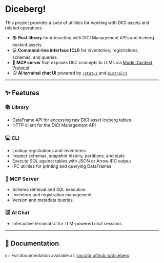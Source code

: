 # Diceberg!

This project provides a suite of utilities for working with DICI assets and related operations.

* 📚 **Rust library** for interacting with DICI Management APIs and Iceberg-backed assets
* 💻 **Command-line interface (CLI)** for inventories, registrations, schemas, and queries
* 🔌 **MCP server** that exposes DICI concepts to LLMs via [Model Context Protocol](https://modelcontextprotocol.io/)
* 🐭 **AI terminal chat UI** powered by [`ratatui`](https://github.com/ratatui-org/ratatui) and [`mistralrs`](https://github.com/EricLBuehler/mistral.rs)

---

## ✨ Features

### 📚 Library

* DataFrame API for accessing raw DICI asset Iceberg tables
* HTTP client for the DICI Management API

### 💻 CLI

* Lookup registrations and inventories
* Inspect schemas, snapshot history, partitions, and stats
* Execute SQL against tables with JSON or Arrow IPC output
* IPC utilities for printing and querying DataFrames

### 🔌 MCP Server

* Schema retrieval and SQL execution
* Inventory and registration management
* Version and metadata queries

### 🐭 AI Chat

* Interactive terminal UI for LLM-powered chat sessions

---

## 📖 Documentation

👉 Full documentation available at: [socrata.github.io/diceberg](https://socrata.github.io/diceberg/)
